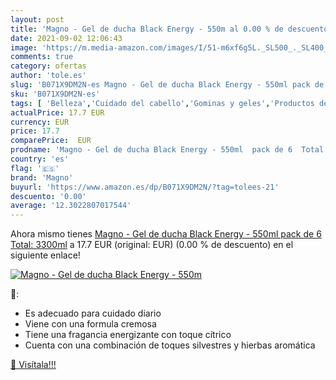 ```yaml
---
layout: post
title: 'Magno - Gel de ducha Black Energy - 550m al 0.00 % de descuento'
date: 2021-09-02 12:06:43
image: 'https://m.media-amazon.com/images/I/51-m6xf6g5L._SL500_._SL400_.jpg'
comments: true
category: ofertas
author: 'tole.es'
slug: 'B071X9DM2N-es Magno - Gel de ducha Black Energy - 550ml pack de 6 Total:...'
sku: 'B071X9DM2N-es'
tags: [ 'Belleza','Cuidado del cabello','Gominas y geles','Productos de peinado','de','ducha','gel','magno', ]
actualPrice: 17.7 EUR
currency: EUR
price: 17.7
comparePrice:  EUR
prodname: 'Magno - Gel de ducha Black Energy - 550ml  pack de 6  Total: 3300ml'
country: 'es'
flag: '🇪🇸'
brand: 'Magno'
buyurl: 'https://www.amazon.es/dp/B071X9DM2N/?tag=tolees-21'
descuento: '0.00'
average: '12.3022807017544'
---
```


Ahora mismo tienes [Magno - Gel de ducha Black Energy - 550ml  pack de 6  Total: 3300ml](https://www.amazon.es/dp/B071X9DM2N/?tag=tolees-21) a 17.7 EUR (original:  EUR) (0.00 %  de descuento) en el siguiente enlace!

[![Magno - Gel de ducha Black Energy - 550m](https://m.media-amazon.com/images/I/51-m6xf6g5L._SL500_._SL400_.jpg)](https://www.amazon.es/dp/B071X9DM2N/?tag=tolees-21)

🔎:

- Es adecuado para cuidado diario
- Viene con una formula cremosa
- Tiene una fragancia energizante con toque cítrico
- Cuenta con una combinación de toques silvestres y hierbas aromática

[🛒 Visítala!!!](https://www.amazon.es/dp/B071X9DM2N/?tag=tolees-21)
